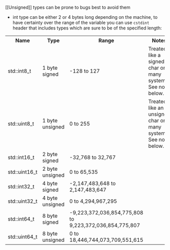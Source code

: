 [[Unsigned]] types can be prone to bugs best to avoid them
- int type can be either 2 or 4 bytes long depending on the machine, to have certainty over the range of the variable you can use `cstdint` header that includes types which are sure to be of the specified length: 
<table><tbody><tr><th>Name</th><th>Type</th><th>Range</th><th>Notes</th></tr><tr><td>std::int8_t</td><td>1 byte signed</td><td>-128 to 127</td><td>Treated like a signed char on many systems. See note below.</td></tr><tr><td>std::uint8_t</td><td>1 byte unsigned</td><td>0 to 255</td><td>Treated like an unsigned char on many systems. See note below.</td></tr><tr><td>std::int16_t</td><td>2 byte signed</td><td>-32,768 to 32,767</td><td></td></tr><tr><td>std::uint16_t</td><td>2 byte unsigned</td><td>0 to 65,535</td><td></td></tr><tr><td>std::int32_t</td><td>4 byte signed</td><td>-2,147,483,648 to 2,147,483,647</td><td></td></tr><tr><td>std::uint32_t</td><td>4 byte unsigned</td><td>0 to 4,294,967,295</td><td></td></tr><tr><td>std::int64_t</td><td>8 byte signed</td><td>-9,223,372,036,854,775,808 to 9,223,372,036,854,775,807</td><td></td></tr><tr><td>std::uint64_t</td><td>8 byte unsigned</td><td>0 to 18,446,744,073,709,551,615</td><td></td></tr></tbody></table>
